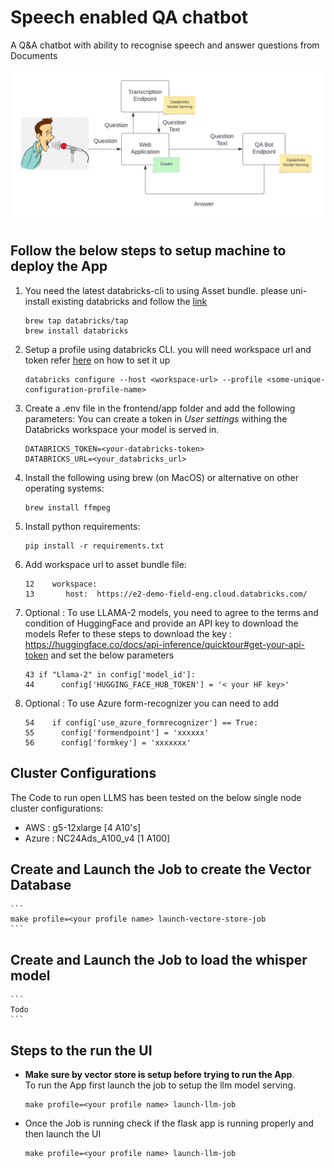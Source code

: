 # Speech enabled QA chatbot
A Q&A chatbot with ability to recognise speech and answer questions from Documents

![plot](./Speech-enabled-QA-bot.png)

## Follow the below steps to setup machine to deploy the App

1. You need the latest databricks-cli to using Asset bundle. please uni-install existing databricks and follow the [link](https://docs.databricks.com/en/dev-tools/cli/databricks-cli-ref.html#language-Homebrew%C2%A0installation%C2%A0on%C2%A0macOS%C2%A0or%C2%A0Linux)
    ```
    brew tap databricks/tap
    brew install databricks
    ```
1. Setup a profile using databricks CLI. you will need workspace url and token refer [here]( https://docs.databricks.com/en/dev-tools/cli/databricks-cli-ref.html#databricks-personal-access-token-authentication) on how to set it up
    ```
    databricks configure --host <workspace-url> --profile <some-unique-configuration-profile-name>
    ```
2. Create a .env file in the frontend/app folder and add the following parameters:
   You can create a token in *User settings* withing the Databricks workspace your model is served in.
    ```
    DATABRICKS_TOKEN=<your-databricks-token>
    DATABRICKS_URL=<your_databricks_url>
    ```
3. Install the following using brew (on MacOS) or alternative on other operating systems:
    ```
    brew install ffmpeg
    ```
4. Install python requirements:
    ```
    pip install -r requirements.txt
    ```
4. Add workspace url to asset bundle file:
    ```
    12    workspace:
    13       host:  https://e2-demo-field-eng.cloud.databricks.com/
    ```
5. Optional : To use LLAMA-2 models, you need to agree to the terms and condition of HuggingFace and provide an API key to download the models
Refer to these steps to download the key : https://huggingface.co/docs/api-inference/quicktour#get-your-api-token and set the below parameters
    ```
    43 if "Llama-2" in config['model_id']:
    44      config['HUGGING_FACE_HUB_TOKEN'] = '< your HF key>'
    ```
6. Optional : To use Azure form-recognizer you can need to add 
    ```
    54    if config['use_azure_formrecognizer'] == True:
    55      config['formendpoint'] = 'xxxxxx'
    56      config['formkey'] = 'xxxxxxx'
    ```
## Cluster Configurations
The Code to run open LLMS has been tested on the below single node cluster configurations:
- AWS : g5-12xlarge [4 A10's]
- Azure : NC24Ads_A100_v4 [1 A100]

## Create and Launch the Job to create the Vector Database
    ```
    make profile=<your profile name> launch-vectore-store-job
    ```

## Create and Launch the Job to load the whisper model
    ```
    Todo
    ```

## Steps to the run the UI
- **Make sure by vector store is setup before trying to run the App**. </br>
To run the App first launch the job to setup the llm model serving.
    ```
    make profile=<your profile name> launch-llm-job
    ```

- Once the Job is running check if the flask app is running properly and then launch the UI </br>
    ```
    make profile=<your profile name> launch-llm-job
    ```